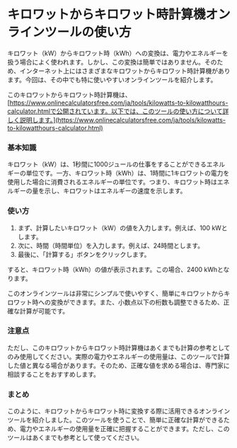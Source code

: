 キロワットからキロワット時計算機オンラインツールの使い方
============================

キロワット（kW）からキロワット時（kWh）への変換は、電力やエネルギーを扱う場合によく使われます。しかし、この変換は簡単ではありません。そのため、インターネット上にはさまざまなキロワットからキロワット時計算機があります。今回は、その中でも特に使いやすいオンラインツールを紹介します。

このキロワットからキロワット時計算機は、[https://www.onlinecalculatorsfree.com/ja/tools/kilowatts-to-kilowatthours-calculator.htmlで公開されています。以下では、このツールの使い方について詳しく説明します。](https://www.onlinecalculatorsfree.com/ja/tools/kilowatts-to-kilowatthours-calculator.html)

### 基本知識

キロワット（kW）は、1秒間に1000ジュールの仕事をすることができるエネルギーの単位です。一方、キロワット時（kWh）は、1時間に1キロワットの電力を使用した場合に消費されるエネルギーの単位です。つまり、キロワット時はエネルギーの量を示し、キロワットはエネルギーの速度を示します。

### 使い方

1. まず、計算したいキロワット（kW）の値を入力します。例えば、100 kWとします。
2. 次に、時間（時間単位）を入力します。例えば、24時間とします。
3. 最後に、「計算する」ボタンをクリックします。

すると、キロワット時（kWh）の値が表示されます。この場合、2400 kWhとなります。

このオンラインツールは非常にシンプルで使いやすく、簡単にキロワットからキロワット時への変換ができます。また、小数点以下の桁数も調整できるため、正確な計算が可能です。

### 注意点

ただし、このキロワットからキロワット時計算機はあくまでも計算の参考としてのみ使用してください。実際の電力やエネルギーの使用量は、このツールで計算した値と異なる場合があります。そのため、正確な値を求める場合は、専門家に相談することをおすすめします。

### まとめ

このように、キロワットからキロワット時に変換する際に活用できるオンラインツールを紹介しました。このツールを使うことで、簡単に正確な計算ができるため、電力やエネルギーの使用量を正確に把握することができます。ただし、このツールはあくまでも参考として使ってください。